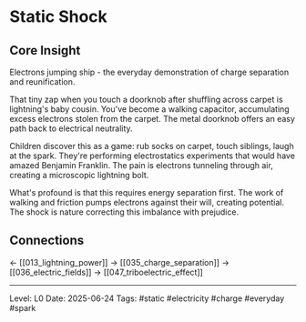 # Static Shock

## Core Insight
Electrons jumping ship - the everyday demonstration of charge separation and reunification.

That tiny zap when you touch a doorknob after shuffling across carpet is lightning's baby cousin. You've become a walking capacitor, accumulating excess electrons stolen from the carpet. The metal doorknob offers an easy path back to electrical neutrality.

Children discover this as a game: rub socks on carpet, touch siblings, laugh at the spark. They're performing electrostatics experiments that would have amazed Benjamin Franklin. The pain is electrons tunneling through air, creating a microscopic lightning bolt.

What's profound is that this requires energy separation first. The work of walking and friction pumps electrons against their will, creating potential. The shock is nature correcting this imbalance with prejudice.

## Connections
← [[013_lightning_power]]
→ [[035_charge_separation]]
→ [[036_electric_fields]]
→ [[047_triboelectric_effect]]

---
Level: L0
Date: 2025-06-24
Tags: #static #electricity #charge #everyday #spark